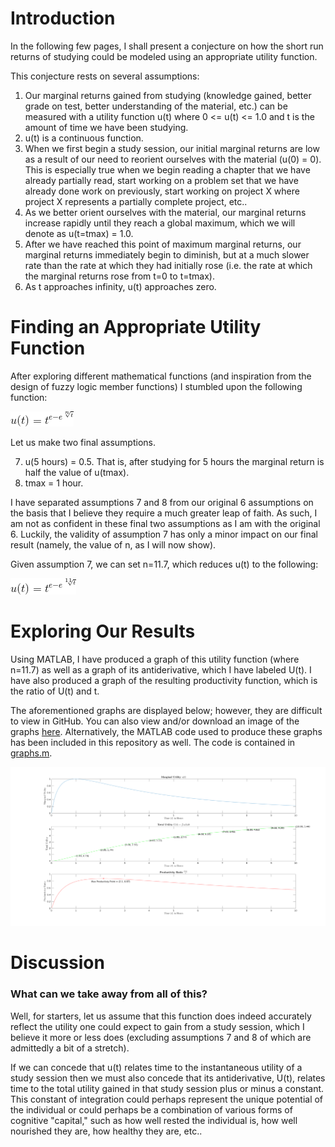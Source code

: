 # Introduction
In the following few pages, I shall present a conjecture on how the short run returns of studying could be modeled using an appropriate utility function.

This conjecture rests on several assumptions:

<ol>
<li>Our marginal returns gained from studying (knowledge gained, better grade on test, better understanding of the material, etc.) can be measured with a utility function u(t) where 0 <= u(t) <= 1.0 and t is the amount of time we have been studying.</li>
<li>u(t) is a continuous function.</li>
<li> When we first begin a study session, our initial marginal returns are low as a result of our need to reorient ourselves with the material (u(0) = 0). This is especially true when we begin reading a chapter that we have already partially read, start working on a problem set that we have already done work on previously, start working on project X where project X represents a partially complete project, etc.. </li>
<li> As we better orient ourselves with the material, our marginal returns increase rapidly until they reach a global maximum, which we will denote as u(t=tmax) = 1.0.  </li>
<li> After we have reached this point of maximum marginal returns, our marginal returns immediately begin to diminish, but at a much slower rate than the rate at which they had initially rose (i.e. the rate at which the marginal returns rose from t=0 to t=tmax).</li>
<li> As t approaches infinity, u(t) approaches zero.</li>
</ol>

# Finding an Appropriate Utility Function

After exploring different mathematical functions (and inspiration from the design of fuzzy logic member functions) I stumbled upon the following function:

![Latex Image of u(t)](img/UtilFuncN.gif)

Let us make two final assumptions.

<ol start="7">
<li> u(5 hours) = 0.5. That is, after studying for 5 hours the marginal return is half the value of u(tmax).</li>
<li> tmax = 1 hour.</li>
</ol>

I have separated assumptions 7 and 8 from our original 6 assumptions on the basis that I believe they require a much greater leap of faith. As such, I am not as confident in these final two assumptions as I am with the original 6. Luckily, the validity of assumption 7 has only a minor impact on our final result (namely, the value of n, as I will now show). 

Given assumption 7, we can set n=11.7, which reduces u(t) to the following:

![Latex Image](img/UtilFunc.gif)

# Exploring Our Results

Using MATLAB, I have produced a graph of this utility function (where n=11.7) as well as a graph of its antiderivative, which I have labeled U(t). I have also produced a graph of the resulting productivity function, which is the ratio of U(t) and t.

The aforementioned graphs are displayed below; however, they are difficult to view in GitHub. You can also view and/or download an image of the graphs [here](img/graphs.png). Alternatively, the MATLAB code used to produce these graphs has been included in this repository as well. The code is contained in [graphs.m](graphs.m). 

![Plot](img/graphs.png)

# Discussion

### What can we take away from all of this?

Well, for starters, let us assume that this function does indeed accurately reflect the utility one could expect to gain from a study session, which I believe it more or less does (excluding assumptions 7 and 8 of which are admittedly a bit of a stretch).

If we can concede that u(t) relates time to the instantaneous utility of a study session then we must also concede that its antiderivative, U(t), relates time to the total utility gained in that study session plus or minus a constant. This constant of integration could perhaps represent the unique potential of the individual or could perhaps be a combination of various forms of cognitive "capital," such as how well rested the individual is, how well nourished they are, how healthy they are, etc.. 

<!--- Results
Unfortunately, assumption 8 appears to hold greater weight. 
-->
